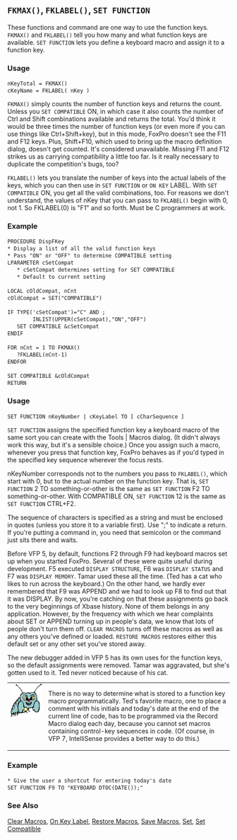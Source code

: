 ## `FKMAX()`, `FKLABEL()`, `SET FUNCTION`

These functions and command are one way to use the function keys. `FKMAX()` and `FKLABEL()` tell you how many and what function keys are available. `SET FUNCTION` lets you define a keyboard macro and assign it to a function key.

### Usage

```foxpro
nKeyTotal = FKMAX()
cKeyName = FKLABEL( nKey )
```

`FKMAX()` simply counts the number of function keys and returns the count. Unless you `SET COMPATIBLE` ON, in which case it also counts the number of Ctrl and Shift combinations available and returns the total. You'd think it would be three times the number of function keys (or even more if you can use things like Ctrl+Shift+key), but in this mode, FoxPro doesn't see the F11 and F12 keys. Plus, Shift+F10, which used to bring up the macro definition dialog, doesn't get counted. It's considered unavailable. Missing F11 and F12 strikes us as carrying compatibility a little too far. Is it really necessary to duplicate the competition's bugs, too?

`FKLABEL()` lets you translate the number of keys into the actual labels of the keys, which you can then use in `SET FUNCTION` or `ON KEY` LABEL. With `SET COMPATIBLE` ON, you get all the valid combinations, too. For reasons we don't understand, the values of nKey that you can pass to `FKLABEL()` begin with 0, not 1. So FKLABEL(0) is "F1" and so forth. Must be C programmers at work.

### Example

```foxpro
PROCEDURE DispFKey
* Display a list of all the valid function keys
* Pass "ON" or "OFF" to determine COMPATIBLE setting
LPARAMETER cSetCompat
   * cSetCompat determines setting for SET COMPATIBLE
   * Default to current setting

LOCAL cOldCompat, nCnt
cOldCompat = SET("COMPATIBLE")

IF TYPE('cSetCompat')="C" AND ;
        INLIST(UPPER(cSetCompat),"ON","OFF")
   SET COMPATIBLE &cSetCompat
ENDIF

FOR nCnt = 1 TO FKMAX()
   ?FKLABEL(nCnt-1)
ENDFOR

SET COMPATIBLE &cOldCompat
RETURN
```
### Usage

```foxpro
SET FUNCTION nKeyNumber | cKeyLabel TO [ cCharSequence ]
```

`SET FUNCTION` assigns the specified function key a keyboard macro of the same sort you can create with the Tools \| Macros dialog. (It didn't always work this way, but it's a sensible choice.) Once you assign such a macro, whenever you press that function key, FoxPro behaves as if you'd typed in the specified key sequence wherever the focus rests.

nKeyNumber corresponds not to the numbers you pass to `FKLABEL()`, which start with 0, but to the actual number on the function key. That is, `SET FUNCTION` 2 TO something-or-other is the same as `SET FUNCTION` F2 TO something-or-other. With COMPATIBLE ON, `SET FUNCTION` 12 is the same as `SET FUNCTION` CTRL+F2.

The sequence of characters is specified as a string and must be enclosed in quotes (unless you store it to a variable first). Use ";" to indicate a return. If you're putting a command in, you need that semicolon or the command just sits there and waits.

Before VFP 5, by default, functions F2 through F9 had keyboard macros set up when you started FoxPro. Several of these were quite useful during development. F5 executed `DISPLAY STRUCTURE`, F6 was `DISPLAY STATUS` and F7 was `DISPLAY MEMORY`. Tamar used these all the time. (Ted has a cat who likes to run across the keyboard.) On the other hand, we hardly ever remembered that F9 was APPEND and we had to look up F8 to find out that it was DISPLAY. By now, you're catching on that these assignments go back to the very beginnings of Xbase history. None of them belongs in any application. However, by the frequency with which we hear complaints about SET or APPEND turning up in people's data, we know that lots of people don't turn them off. `CLEAR MACROS` turns off these macros as well as any others you've defined or loaded. `RESTORE MACROS` restores either this default set or any other set you've stored away.

The new debugger added in VFP 5 has its own uses for the function keys, so the default assignments were removed. Tamar was aggravated, but she's gotten used to it. Ted never noticed because of his cat.

<table>
<tr>
  <td width="17%" valign="top">
<img width="95" height="77" src="bug.gif">
  </td>
  <td width="83%">
  <p>There is no way to determine what is stored to a function key macro programmatically. Ted's favorite macro, one to place a comment with his initials and today's date at the end of the current line of code, has to be programmed via the Record Macro dialog each day, because you cannot set macros containing control-key sequences in code. (Of course, in VFP 7, IntelliSense provides a better way to do this.)</p>
  </td>
 </tr>
</table>

### Example

```foxpro
* Give the user a shortcut for entering today's date
SET FUNCTION F9 TO "KEYBOARD DTOC(DATE());"
```
### See Also

[Clear Macros](s4g193.md), [On Key Label](s4g100.md), [Restore Macros](s4g193.md), [Save Macros](s4g193.md), [Set](s4g126.md), [Set Compatible](s4g131.md)
